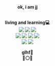<div align = "center">
<b>ok, i am jj<b/>
<br><br>

  <span font-size = "xx-large"><b>living and learning</b></span>💻<br>
  <img src="https://img.shields.io/badge/JavaScript-f7df1e?style=for-the-badge&logo=JavaScript&logoColor=000">
  <img src="https://img.shields.io/badge/typescript-3178c6?style=for-the-badge&logo=typescript&logoColor=fff">
  <img src="https://img.shields.io/badge/react-23272f?style=for-the-badge&logo=react&logoColor=61dafb">
  <br>
  <img src="https://img.shields.io/badge/axios-5a29e4?style=for-the-badge&logo=axios&logoColor=fff">
  <img src="https://img.shields.io/badge/redux-764ABC?style=for-the-badge&logo=redux&logoColor=fff">
  <img src="https://img.shields.io/badge/jwt-d63aff?style=for-the-badge&logo=jsonwebtokens&logoColor=00f2e6">
  <img src="https://img.shields.io/badge/mui-007fff?style=for-the-badge&logo=mui&logoColor=fff">
  <br>
  <img src="https://img.shields.io/badge/npm-cb3837?style=for-the-badge&logo=npm&logoColor=fff">
  <img src="https://img.shields.io/badge/Linux-fcc624?style=for-the-badge&logo=Linux&logoColor=000">
  <br>
  <!-- <img src="https://img.shields.io/badge/node.js-fff?style=for-the-badge&logo=node.js&logoColor=339933"> -->
  <b>glhf🤙 <br> 🔵⚪🔴</b>
</div>
